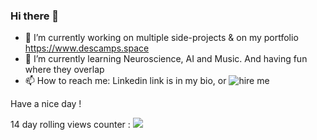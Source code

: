 ### Hi there 👋
- 🔭 I’m currently working on multiple side-projects & on my portfolio https://www.descamps.space
- 🌱 I’m currently learning Neuroscience, AI and Music. And having fun where they overlap
- 📫 How to reach me: Linkedin link is in my bio, or ![hire me](https://www.malt.fr/profile/willdes)
  
Have a nice day !

14 day rolling views counter : 
![](https://komarev.com/ghpvc/?username=wdescamps)

<!--
**wdescamps/wdescamps** is a ✨ _special_ ✨ repository because its `README.md` (this file) appears on your GitHub profile.

Here are some ideas to get you started:

- 🔭 I’m currently working on ...
- 🌱 I’m currently learning ...
- 👯 I’m looking to collaborate on ...
- 🤔 I’m looking for help with ...
- 💬 Ask me about ...
- 📫 How to reach me: ...
- 😄 Pronouns: ...
- ⚡ Fun fact: ...
-->
